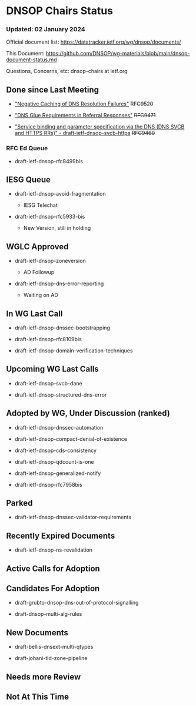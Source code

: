 # DNSOP Chairs Status
### Updated: 02 January 2024

Official document list: https://datatracker.ietf.org/wg/dnsop/documents/

This Document: https://github.com/DNSOP/wg-materials/blob/main/dnsop-document-status.md

Questions, Concerns, etc:  dnsop-chairs at ietf.org

## Done since Last Meeting

* ["Negative Caching of DNS Resolution Failures"](https://datatracker.ietf.org/doc/draft-ietf-dnsop-caching-resolution-failures/) ~~RFC9520~~

* ["DNS Glue Requirements in Referral Responses"](https://datatracker.ietf.org/doc/draft-ietf-dnsop-glue-is-not-optional/) ~~RFC9471~~

* ["Service binding and parameter specification via the DNS (DNS SVCB and HTTPS RRs)" - draft-ietf-dnsop-svcb-https](https://datatracker.ietf.org/doc/draft-ietf-dnsop-svcb-https/) ~~RFC9460~~

### RFC Ed Queue

* draft-ietf-dnsop-rfc8499bis

## IESG Queue

* draft-ietf-dnsop-avoid-fragmentation
    - IESG Telechat

* draft-ietf-dnsop-rfc5933-bis
    - New Version, still in holding

## WGLC Approved

* draft-ietf-dnsop-zoneversion
    - AD Followup

* draft-ietf-dnsop-dns-error-reporting
    - Waiting on AD

## In WG Last Call

* draft-ietf-dnsop-dnssec-bootstrapping

* draft-ietf-dnsop-rfc8109bis

* draft-ietf-dnsop-domain-verification-techniques

## Upcoming WG Last Calls

* draft-ietf-dnsop-svcb-dane

* draft-ietf-dnsop-structured-dns-error

## Adopted by WG, Under Discussion (ranked)

* draft-ietf-dnsop-dnssec-automation

* draft-ietf-dnsop-compact-denial-of-existence

* draft-ietf-dnsop-cds-consistency

* draft-ietf-dnsop-qdcount-is-one

* draft-ietf-dnsop-generalized-notify

* draft-ietf-dnsop-rfc7958bis

## Parked

* draft-ietf-dnsop-dnssec-validator-requirements

## Recently Expired Documents

* draft-ietf-dnsop-ns-revalidation

## Active Calls for Adoption

## Candidates For Adoption

* draft-grubto-dnsop-dns-out-of-protocol-signalling

* draft-dnsop-multi-alg-rules

## New Documents

* draft-bellis-dnsext-multi-qtypes

* draft-johani-tld-zone-pipeline

## Needs more Review

## Not At This Time

